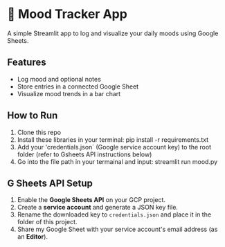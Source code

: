 # 🧠 Mood Tracker App

A simple Streamlit app to log and visualize your daily moods using Google Sheets.

## Features
- Log mood and optional notes
- Store entries in a connected Google Sheet
- Visualize mood trends in a bar chart

## How to Run

1. Clone this repo
2. Install these libraries in your terminal: 
pip install -r requirements.txt
3. Add your 'credentials.json` (Google service account key) to the root folder (refer to Gsheets API instructions below)
4. Go into the file path in your termainal and input: streamlit run mood.py

## G Sheets API Setup

1. Enable the **Google Sheets API** on your GCP project.
2. Create a **service account** and generate a JSON key file.
3. Rename the downloaded key to `credentials.json` and place it in the folder of this project. 
4. Share my Google Sheet with your service account's email address (as an **Editor**).
